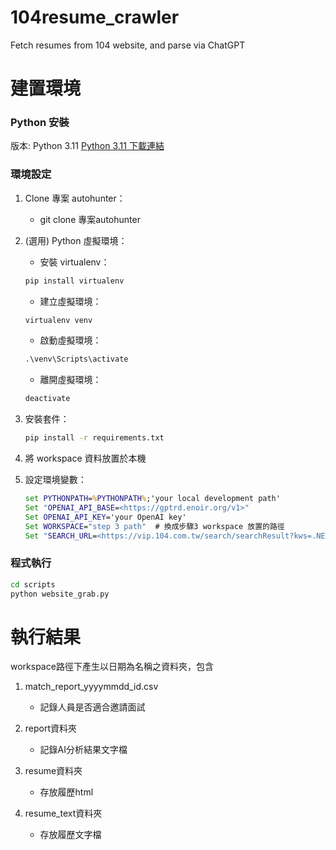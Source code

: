 # 104resume_crawler
Fetch resumes from 104 website, and parse via ChatGPT
# 建置環境

### Python 安裝

版本: Python 3.11
[Python 3.11 下載連結](https://www.python.org/downloads/release/python-3110/)

### 環境設定

1. Clone 專案 autohunter：
   - git clone 專案autohunter


2. (選用) Python 虛擬環境：

   - 安裝 virtualenv：
    ```cmd
    pip install virtualenv
    ```

    - 建立虛擬環境：

    ```cmd
    virtualenv venv
    ```

    - 啟動虛擬環境：

    ```cmd
    .\venv\Scripts\activate
    ```

    - 離開虛擬環境：

    ```cmd
    deactivate
    ```

3. 安裝套件：

    ```cmd
    pip install -r requirements.txt
    ```

4. 將 workspace 資料放置於本機


5. 設定環境變數：

    ```cmd
    set PYTHONPATH=%PYTHONPATH%;'your local development path'
    Set "OPENAI_API_BASE=<https://gptrd.enoir.org/v1>"
    Set OPENAI_API_KEY='your OpenAI key'
    Set WORKSPACE="step 3 path"  # 換成步驟3 workspace 放置的路徑
    Set "SEARCH_URL=<https://vip.104.com.tw/search/searchResult?kws=.NET>"
    ```

### 程式執行

```cmd
cd scripts
python website_grab.py
```

# 執行結果

workspace路徑下產生以日期為名稱之資料夾，包含
1. match_report_yyyymmdd_id.csv
   - 記錄人員是否適合邀請面試


2. report資料夾
   - 記錄AI分析結果文字檔


3. resume資料夾
   - 存放履歷html


4. resume_text資料夾
   - 存放履歷文字檔
